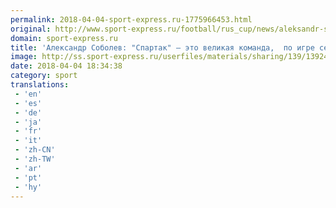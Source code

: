 ```yaml
---
permalink: 2018-04-04-sport-express.ru-1775966453.html
original: http://www.sport-express.ru/football/rus_cup/news/aleksandr-sobolev-spartak-eto-velikaya-komanda-po-igre-seychas-luchshiy-v-rossii-1392423/
domain: sport-express.ru
title: 'Александр Соболев: "Спартак" – это великая команда,  по игре сейчас лучший в России"'
image: http://ss.sport-express.ru/userfiles/materials/sharing/139/1392423.jpg
date: 2018-04-04 18:34:38
category: sport
translations: 
 - 'en'
 - 'es'
 - 'de'
 - 'ja'
 - 'fr'
 - 'it'
 - 'zh-CN'
 - 'zh-TW'
 - 'ar'
 - 'pt'
 - 'hy'
---
```


